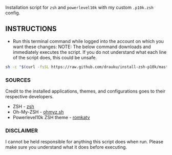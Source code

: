 Installation script for `zsh` and `powerlevel10k` with my custom `.p10k.zsh` config.

## INSTRUCTIONS
- Run this terminal command while logged into the account on which you want these changes:
  NOTE: The below command downloads and immediately executes the script. If you do not understand what each line of the script does, this could be unsafe.
```bash
sh -c "$(curl -fsSL https://raw.github.com/drauku/install-zsh-p10k/master/install-zsh-p10k.sh)"
```

### SOURCES
Credit to the installed applications, themes, and configurations goes to their respective developers.
- ZSH - [zsh](www.zsh.org)
- Oh-My-ZSH - [ohmyz.sh](https://ohmyz.sh)
- Powerlevel10k ZSH theme - [romkatv](https://github.com/romkatv/powerlevel10k)

### DISCLAIMER

I cannot be held responsible for anything this script does when run. Please make sure you understand what it does before executing.
